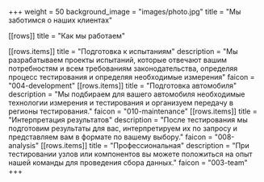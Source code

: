 +++
weight = 50
background_image = "images/photo.jpg"
title = "Мы заботимся о наших клиентах"

[[rows]]
title = "Как мы работаем"


[[rows.items]]
title = "Подготовка к испытаниям"
description = "Мы разрабатываем проекты испытаний, которые отвечают вашим потребностям и всем требованиям законодательства, определяя процесс тестирования и определяя необходимые измерения"
faicon = "004-development"
[[rows.items]]
title = "Подготовка автомобиля"
description = "Мы подбираем для вашего автомобиля необходимые технологии измерения и тестирования и организуем передачу в регионы тестирования."
faicon = "010-maintenance"
[[rows.items]]
title = "Интерпретация результатов"
description = "После тестирования мы подготовим результаты для вас, интерпретируем их по запросу и представляем вам в формате по вашему выбору."
faicon = "008-analysis"
[[rows.items]]
title = "Профессиональная"
description = "При тестировании узлов или компонентов вы можете положиться на опыт нашей команды для проведения сбора данных."
faicon = "003-team"
+++
